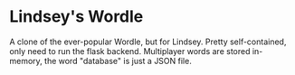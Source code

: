 # Lindsey's Wordle

A clone of the ever-popular Wordle, but for Lindsey. Pretty self-contained, only
need to run the flask backend. Multiplayer words are stored in-memory, the word
"database" is just a JSON file.